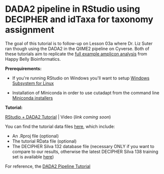 # DADA2 pipeline in RStudio using DECIPHER and idTaxa for taxonomy assignment


The goal of this tutorial is to follow-up on Lesson 03a where Dr. Liz Suter ran though using the DADA2 in the QIIME2 pipeline on Cyverse. Both of these tutorials aim to replicate the [full example amplicon analysis](https://astrobiomike.github.io/amplicon/) from Happy Belly Bioinformatics.

**Prerequirements:**

- If you're running RStudio on Windows you'll want to setup [Windows Subsystem for Linux](https://docs.microsoft.com/en-us/windows/wsl/install-win10)

- Installation of Miniconda in order to use cutadapt from the command line [Miniconda installers](https://docs.conda.io/en/latest/miniconda.html)

 
**Tutorial:**
  
[RStudio + DADA2 Tutorial](https://github.com/biovcnet/topic-amplicons/blob/master/Lesson03b/Amplicons_Lesson_03b.Rmd) | Video (_link coming soon_)

You can find the tutorial data files [here](https://github.com/biovcnet/amplicons-lesson-3-repo/tree/master/dada2_wd), which include:
- An .Rproj file (optional)
- The tutorial RData file (optional)
- The DECIPHER Silva 132 database file (necessary ONLY if you want to compare to our results, otherwise the latest DECIPHER Silva 138 training set is available [here](http://www2.decipher.codes/Downloads.html))

For reference, the [DADA2 Pipeline Tutorial](https://benjjneb.github.io/dada2/tutorial.html)